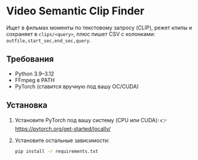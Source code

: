 # Video Semantic Clip Finder

Ищет в фильмах моменты по текстовому запросу (CLIP), режет клипы и сохраняет в `clips/<query>`, плюс пишет CSV с колонками:
`outfile,start_sec,end_sec,query`.

## Требования
- Python 3.9–3.12
- FFmpeg в PATH
- PyTorch (ставится вручную под вашу ОС/CUDA)

## Установка

1. Установите PyTorch под вашу систему (CPU или CUDA):
   👉 https://pytorch.org/get-started/locally/

2. Установите остальные зависимости:
   ```bash
   pip install -r requirements.txt
